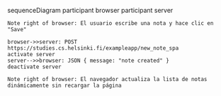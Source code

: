 sequenceDiagram
participant browser
participant server

    Note right of browser: El usuario escribe una nota y hace clic en "Save"

    browser->>server: POST https://studies.cs.helsinki.fi/exampleapp/new_note_spa
    activate server
    server-->>browser: JSON { message: "note created" }
    deactivate server

    Note right of browser: El navegador actualiza la lista de notas dinámicamente sin recargar la página
